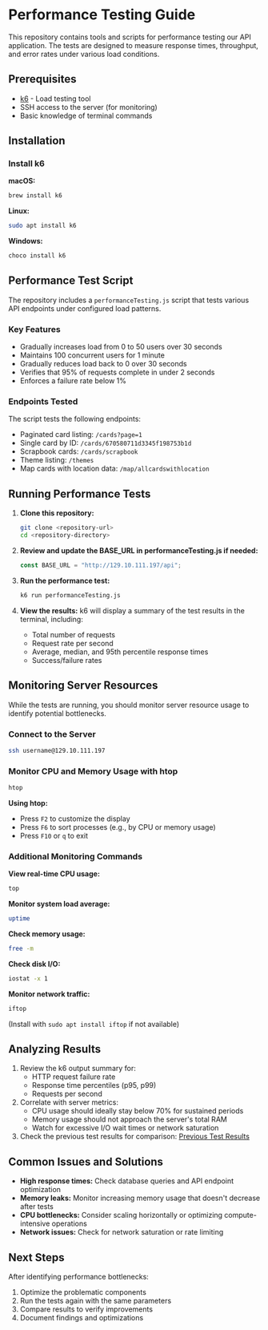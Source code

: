 # Performance Testing Guide

This repository contains tools and scripts for performance testing our API application. The tests are designed to measure response times, throughput, and error rates under various load conditions.

## Prerequisites

- [k6](https://k6.io/) - Load testing tool
- SSH access to the server (for monitoring)
- Basic knowledge of terminal commands

## Installation

### Install k6

**macOS:**

```bash
brew install k6
```

**Linux:**

```bash
sudo apt install k6
```

**Windows:**

```bash
choco install k6
```

## Performance Test Script

The repository includes a `performanceTesting.js` script that tests various API endpoints under configured load patterns.

### Key Features

- Gradually increases load from 0 to 50 users over 30 seconds
- Maintains 100 concurrent users for 1 minute
- Gradually reduces load back to 0 over 30 seconds
- Verifies that 95% of requests complete in under 2 seconds
- Enforces a failure rate below 1%

### Endpoints Tested

The script tests the following endpoints:

- Paginated card listing: `/cards?page=1`
- Single card by ID: `/cards/670580711d3345f198753b1d`
- Scrapbook cards: `/cards/scrapbook`
- Theme listing: `/themes`
- Map cards with location data: `/map/allcardswithlocation`

## Running Performance Tests

1. **Clone this repository:**

   ```bash
   git clone <repository-url>
   cd <repository-directory>
   ```

2. **Review and update the BASE_URL in performanceTesting.js if needed:**

   ```javascript
   const BASE_URL = "http://129.10.111.197/api";
   ```

3. **Run the performance test:**

   ```bash
   k6 run performanceTesting.js
   ```

4. **View the results:**
   k6 will display a summary of the test results in the terminal, including:
   - Total number of requests
   - Request rate per second
   - Average, median, and 95th percentile response times
   - Success/failure rates

## Monitoring Server Resources

While the tests are running, you should monitor server resource usage to identify potential bottlenecks.

### Connect to the Server

```bash
ssh username@129.10.111.197
```

### Monitor CPU and Memory Usage with htop

```bash
htop
```

**Using htop:**

- Press `F2` to customize the display
- Press `F6` to sort processes (e.g., by CPU or memory usage)
- Press `F10` or `q` to exit

### Additional Monitoring Commands

**View real-time CPU usage:**

```bash
top
```

**Monitor system load average:**

```bash
uptime
```

**Check memory usage:**

```bash
free -m
```

**Check disk I/O:**

```bash
iostat -x 1
```

**Monitor network traffic:**

```bash
iftop
```

(Install with `sudo apt install iftop` if not available)

## Analyzing Results

1. Review the k6 output summary for:
   - HTTP request failure rate
   - Response time percentiles (p95, p99)
   - Requests per second
2. Correlate with server metrics:
   - CPU usage should ideally stay below 70% for sustained periods
   - Memory usage should not approach the server's total RAM
   - Watch for excessive I/O wait times or network saturation
3. Check the previous test results for comparison:
   [Previous Test Results](https://drive.google.com/drive/folders/1MKWoDZs1FORqXRZxfiLAxit_QT9WJ938?usp=drive_link)

## Common Issues and Solutions

- **High response times:** Check database queries and API endpoint optimization
- **Memory leaks:** Monitor increasing memory usage that doesn't decrease after tests
- **CPU bottlenecks:** Consider scaling horizontally or optimizing compute-intensive operations
- **Network issues:** Check for network saturation or rate limiting

## Next Steps

After identifying performance bottlenecks:

1. Optimize the problematic components
2. Run the tests again with the same parameters
3. Compare results to verify improvements
4. Document findings and optimizations

